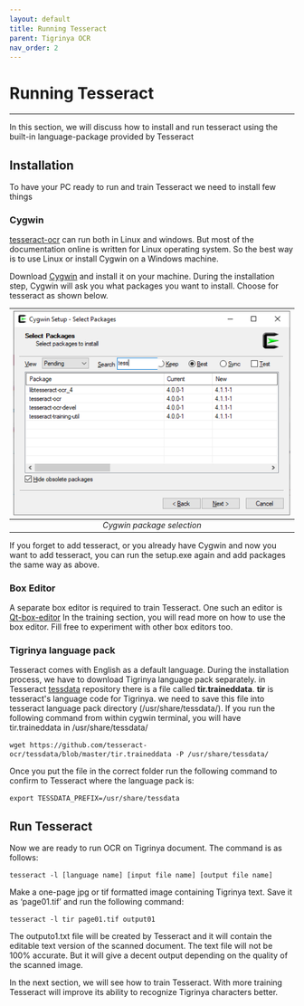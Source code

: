 ```yaml
---
layout: default
title: Running Tesseract
parent: Tigrinya OCR
nav_order: 2
---
```

# Running Tesseract
---
In this section, we will discuss how to install and run tesseract using the built-in language-package provided by Tesseract
## Installation
To have your PC ready to run and train Tesseract we need to install few things

### Cygwin

[tesseract-ocr](https://github.com/tesseract-ocr/tesseract/releases) can run both in Linux and windows. But most of the documentation online is written for Linux operating system.
So the best way is to use Linux or install Cygwin on a Windows machine.

Download [Cygwin](https://www.cygwin.com/) and install it on your machine. During the installation step, Cygwin will ask you what packages you want to install. Choose for tesseract as shown below.

| ![Cygwin package selection](/img/cygwin1.png) |
|:--:|
| *Cygwin package selection* |

If you forget to add tesseract, or you already have Cygwin and now you want to add tesseract, you can run the setup.exe again and add packages the same way as above.

### Box Editor

A separate box editor is required to train Tesseract. One such an editor is [Qt-box-editor](https://github.com/zdenop/qt-box-editor/releases)
In the training section, you will read more on how to use the box editor. Fill free to experiment with other box editors too.

### Tigrinya language pack

Tesseract comes with English as a default language. During the installation process, we have to download Tigrinya language pack separately.
in Tesseract [tessdata](https://github.com/tesseract-ocr/tessdata) repository there is a file called **tir.traineddata**. **tir** is tesseract's language code for Tigrinya.
we need to save this file into tesseract language pack directory (/usr/share/tessdata/). If you run the following command from within cygwin terminal, you will have tir.traineddata in /usr/share/tessdata/

```
wget https://github.com/tesseract-ocr/tessdata/blob/master/tir.traineddata -P /usr/share/tessdata/
```

Once you put the file in the correct folder run the following command to confirm to Tesseract where the language pack is:

```
export TESSDATA_PREFIX=/usr/share/tessdata
```

## Run Tesseract

Now we are ready to run OCR on Tigrinya document. The command is as follows:

```
tesseract -l [language name] [input file name] [output file name]
```

Make a one-page jpg or tif formatted image containing Tigrinya text. Save it as ‘page01.tif’ and run the following command:

```
tesseract -l tir page01.tif output01
```

The outputo1.txt file will be created by Tesseract and it will contain the editable text version of the scanned document. The text file will not be 100% accurate.
But it will give a decent output depending on the quality of the scanned image.

In the next section, we will see how to train Tesseract. With more training Tesseract will improve its ability to recognize Tigrinya characters better.
